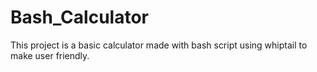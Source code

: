 # Bash_Calculator
This project is a basic calculator made with bash script using whiptail to make user friendly.
